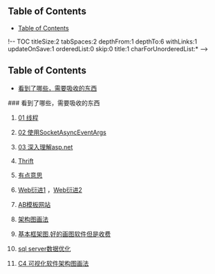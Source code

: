 <!-- TOC titleSize:2 tabSpaces:2 depthFrom:1 depthTo:6 withLinks:1 updateOnSave:1 orderedList:0 skip:0 title:1 charForUnorderedList:* -->
## Table of Contents
* [Table of Contents](#table-of-contents)
<!-- /TOC -->!-- TOC titleSize:2 tabSpaces:2 depthFrom:1 depthTo:6 withLinks:1 updateOnSave:1 orderedList:0 skip:0 title:1 charForUnorderedList:* -->
## Table of Contents
* [看到了哪些，需要吸收的东西](#)
<!-- /TOC -->### 看到了哪些，需要吸收的东西

1. [01 线程](http://www.albahari.com/threading/)

2. [02 使用SocketAsyncEventArgs](https://www.codeproject.com/Articles/22918/How-To-Use-the-SocketAsyncEventArgs-Class)

3. [03 深入理解asp.net](https://www.cnblogs.com/jeffwongishandsome/archive/2009/07/20/1513527.html)

4. [Thrift](https://www.cnblogs.com/zhangweizhong/category/1006119.html)

5. [有点意思](https://www.cnblogs.com/zhangweizhong/p/7474394.html)

6. [Web衍进1](https://www.cnblogs.com/lhb25/p/web-development-mode-evolve.html) ，[Web衍进2](https://www.tianmaying.com/tutorial/web-history)

7. [AB模板网站](http://www.adminbuy.cn)

8. [架构图画法](https://www.cnblogs.com/xiang--liu/p/10504808.html)

9. [基本框架图](https://blog.csdn.net/everythingss/article/details/78749247),[好的画图软件但是收费](https://www.edrawsoft.cn/about/)

10. [sql server数据优化](https://www.cnblogs.com/xqhppt/p/4041799.html)

11. [C4 可视化软件架构图画法](https://c4model.com/)
